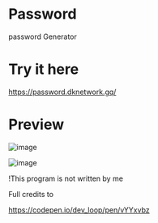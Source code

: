 # Password
password Generator

# Try it here

https://password.dknetwork.gq/

# Preview

![image](https://user-images.githubusercontent.com/101945037/232111367-aa9f44f4-83b7-4ad6-a36e-1442390a6472.png)


![image](https://user-images.githubusercontent.com/101945037/232111410-a7efa95d-9f42-4d3b-acfd-f6f9f5169793.png)





!This program is not written by me 

Full credits to

https://codepen.io/dev_loop/pen/vYYxvbz
